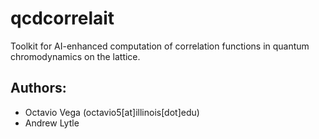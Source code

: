 # qcdcorrelait
Toolkit for AI-enhanced computation of correlation functions in quantum chromodynamics on the lattice.

## Authors:
- Octavio Vega (octavio5[at]illinois[dot]edu)
- Andrew Lytle <email>
